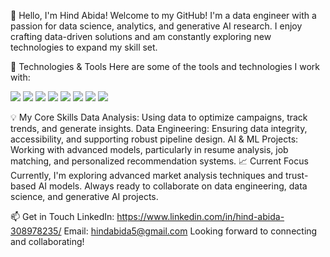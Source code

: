 👋 Hello, I'm Hind Abida!
Welcome to my GitHub! I'm a data engineer with a passion for data science, analytics, and generative AI research. I enjoy crafting data-driven solutions and am constantly exploring new technologies to expand my skill set.

🔧 Technologies & Tools
Here are some of the tools and technologies I work with:

<p align="left"> <!-- Programming Languages --> <img src="https://img.shields.io/badge/-Python-3776AB?logo=python&logoColor=white&style=flat-square" /> <img src="https://img.shields.io/badge/-SQL-4479A1?logo=MySQL&logoColor=white&style=flat-square" /> <!-- Data Visualization & Analysis --> <img src="https://img.shields.io/badge/-Power%20BI-F2C811?logo=Power%20BI&logoColor=black&style=flat-square" /> <img src="https://img.shields.io/badge/-Excel-217346?logo=microsoft-excel&logoColor=white&style=flat-square" /> <!-- Databases --> <img src="https://img.shields.io/badge/-MySQL-4479A1?logo=MySQL&logoColor=white&style=flat-square" /> <!-- Other Technologies --> <img src="https://img.shields.io/badge/-Git-F05032?logo=git&logoColor=white&style=flat-square" /> <img src="https://img.shields.io/badge/-WordPress-21759B?logo=wordpress&logoColor=white&style=flat-square" />  <img src="https://img.shields.io/badge/-Django-21759B?logo=django&logoColor=white&style=flat-square" /> </p>
💡 My Core Skills
Data Analysis: Using data to optimize campaigns, track trends, and generate insights.
Data Engineering: Ensuring data integrity, accessibility, and supporting robust pipeline design.
AI & ML Projects: Working with advanced models, particularly in resume analysis, job matching, and personalized recommendation systems.
📈 Current Focus
Currently, I'm exploring advanced market analysis techniques and trust-based AI models. Always ready to collaborate on data engineering, data science, and generative AI projects.

📫 Get in Touch
LinkedIn: https://www.linkedin.com/in/hind-abida-308978235/
Email: hindabida5@gmail.com
Looking forward to connecting and collaborating!

